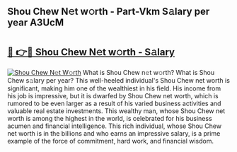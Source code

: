 ## Shou Chew N𝚎t w𝚘rth - Part-Vkm S𝚊lary per year A3UcM

# <h2><a href="http://gc1h20f.nevu.top/?p=Shou+Chew">🔗 👉🔴 Shou Chew N𝚎t w𝚘rth - S𝚊lary</a></h2>

[![Shou Chew N𝚎t W𝚘rth](https://i.imgur.com/Oavwk0R.jpeg)](http://gc1h20f.nevu.top/?p=Shou+Chew)
What is Shou Chew n𝚎t w𝚘rth? What is Shou Chew s𝚊lary per year?
This well-heeled individual's Shou Chew net worth is significant, making him one of the wealthiest in his field. His income from his job is impressive, but it is dwarfed by Shou Chew net worth, which is rumored to be even larger as a result of his varied business activities and valuable real estate investments. This wealthy man, whose Shou Chew net worth is among the highest in the world, is celebrated for his business acumen and financial intelligence. This rich individual, whose Shou Chew net worth is in the billions and who earns an impressive salary, is a prime example of the force of commitment, hard work, and financial wisdom.
